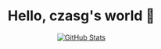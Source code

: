 <p>
  <h1 align="center">
    <b>Hello, czasg's world 👋</b>
  </h1>
</p>
<p align="center">
  <a href="https://github.com/czasg">
    <img alt="GitHub Stats" src="https://github-readme-stats.vercel.app/api?username=czasg&hide_title=true&include_all_commits=true&bg_color=30,e96443,904e95&title_color=fff&text_color=fff" />
    </a>
</p>

<!--
**czasg/czasg** is a ✨ _special_ ✨ repository because its `README.md` (this file) appears on your GitHub profile.

Here are some ideas to get you started:

- 🔭 I’m currently working on ...
- 🌱 I’m currently learning ...
- 👯 I’m looking to collaborate on ...
- 🤔 I’m looking for help with ...
- 💬 Ask me about ...
- 📫 How to reach me: ...
- 😄 Pronouns: ...
- ⚡ Fun fact: ...
-->
